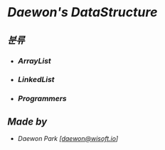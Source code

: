 # *Daewon's DataStructure*



## *분류*

- ### *ArrayList*

- ### *LinkedList*

- ### *Programmers*




## *Made by*

- *Daewon Park* *[<daewon@wisoft.io>]*

